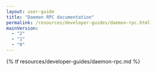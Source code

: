 ```yaml
---
layout: user-guide
title: "Daemon RPC documentation"
permalink: /resources/developer-guides/daemon-rpc.html
mainVersion:
  - "2"
  - "1"
  - "0"
---
```


{% tf resources/developer-guides/daemon-rpc.md %}
